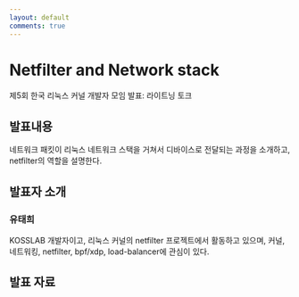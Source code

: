 ```yaml
---
layout: default
comments: true
---
```


# Netfilter and Network stack
제5회 한국 리눅스 커널 개발자 모임 발표: 라이트닝 토크

## 발표내용
네트워크 패킷이 리눅스 네트워크 스택을 거쳐서 디바이스로 전달되는 과정을
소개하고, netfilter의 역할을 설명한다.


## 발표자 소개

### 유태희
KOSSLAB 개발자이고, 리눅스 커널의 netfilter 프로젝트에서 활동하고 있으며,
커널, 네트워킹, netfilter, bpf/xdp, load-balancer에 관심이 있다.

## 발표 자료
